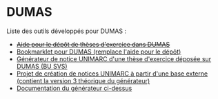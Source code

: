 # DUMAS

Liste des outils développés pour DUMAS :
* ~~[Aide pour le dépôt de thèses d'exercice dans DUMAS](aide-depot.md)~~
* [Bookmarklet pour DUMAS (remplace l'aide pour le dépôt)](/../../../bookmarklet#dumas)
* [Générateur de notice UNIMARC d'une thèse d'exercice déposée sur DUMAS (BU SVS)](generateur-notice.html)
* [Projet de création de notices UNIMARC à partir d'une base externe (contient la version 3 théorique du générateur)](/../../../WinIBW/tree/main/imp2Win.md)
* [Documentation du générateur ci-dessus](poc-cat-DUMAS-WinIBW.md)
